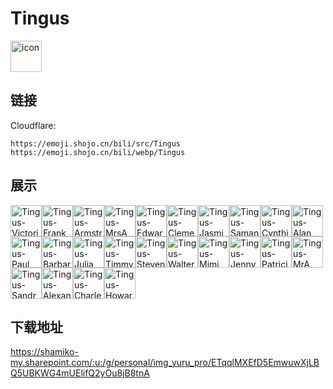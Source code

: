 # Tingus
<img src="https://emoji.shojo.cn/bili/src/Tingus/icon.png" width="50" height="50" alt="icon">

## 链接
Cloudflare:
```
https://emoji.shojo.cn/bili/src/Tingus
https://emoji.shojo.cn/bili/webp/Tingus
```
## 展示
<img src="https://emoji.shojo.cn/bili/src/Tingus/Tingus-Victoria.png" width="50" height="50" alt="Tingus-Victoria"><img src="https://emoji.shojo.cn/bili/src/Tingus/Tingus-Frank.png" width="50" height="50" alt="Tingus-Frank"><img src="https://emoji.shojo.cn/bili/src/Tingus/Tingus-Armstrong.png" width="50" height="50" alt="Tingus-Armstrong"><img src="https://emoji.shojo.cn/bili/src/Tingus/Tingus-MrsA.png" width="50" height="50" alt="Tingus-MrsA"><img src="https://emoji.shojo.cn/bili/src/Tingus/Tingus-Edward.png" width="50" height="50" alt="Tingus-Edward"><img src="https://emoji.shojo.cn/bili/src/Tingus/Tingus-Clement.png" width="50" height="50" alt="Tingus-Clement"><img src="https://emoji.shojo.cn/bili/src/Tingus/Tingus-Jasmine.png" width="50" height="50" alt="Tingus-Jasmine"><img src="https://emoji.shojo.cn/bili/src/Tingus/Tingus-Samantha.png" width="50" height="50" alt="Tingus-Samantha"><img src="https://emoji.shojo.cn/bili/src/Tingus/Tingus-Cynthia.png" width="50" height="50" alt="Tingus-Cynthia"><img src="https://emoji.shojo.cn/bili/src/Tingus/Tingus-Alan.png" width="50" height="50" alt="Tingus-Alan"><img src="https://emoji.shojo.cn/bili/src/Tingus/Tingus-Paul.png" width="50" height="50" alt="Tingus-Paul"><img src="https://emoji.shojo.cn/bili/src/Tingus/Tingus-Barbara.png" width="50" height="50" alt="Tingus-Barbara"><img src="https://emoji.shojo.cn/bili/src/Tingus/Tingus-Julia.png" width="50" height="50" alt="Tingus-Julia"><img src="https://emoji.shojo.cn/bili/src/Tingus/Tingus-Timmy.png" width="50" height="50" alt="Tingus-Timmy"><img src="https://emoji.shojo.cn/bili/src/Tingus/Tingus-Steven.png" width="50" height="50" alt="Tingus-Steven"><img src="https://emoji.shojo.cn/bili/src/Tingus/Tingus-Walter.png" width="50" height="50" alt="Tingus-Walter"><img src="https://emoji.shojo.cn/bili/src/Tingus/Tingus-Mimi.png" width="50" height="50" alt="Tingus-Mimi"><img src="https://emoji.shojo.cn/bili/src/Tingus/Tingus-Jenny.png" width="50" height="50" alt="Tingus-Jenny"><img src="https://emoji.shojo.cn/bili/src/Tingus/Tingus-Patricia.png" width="50" height="50" alt="Tingus-Patricia"><img src="https://emoji.shojo.cn/bili/src/Tingus/Tingus-MrA.png" width="50" height="50" alt="Tingus-MrA"><img src="https://emoji.shojo.cn/bili/src/Tingus/Tingus-Sandra.png" width="50" height="50" alt="Tingus-Sandra"><img src="https://emoji.shojo.cn/bili/src/Tingus/Tingus-Alexander.png" width="50" height="50" alt="Tingus-Alexander"><img src="https://emoji.shojo.cn/bili/src/Tingus/Tingus-Charles.png" width="50" height="50" alt="Tingus-Charles"><img src="https://emoji.shojo.cn/bili/src/Tingus/Tingus-Howard.png" width="50" height="50" alt="Tingus-Howard">

## 下载地址

https://shamiko-my.sharepoint.com/:u:/g/personal/img_yuru_pro/ETqqlMXEfD5EmwuwXjLBQ5UBKWG4mUElifQ2yOu8jB8tnA